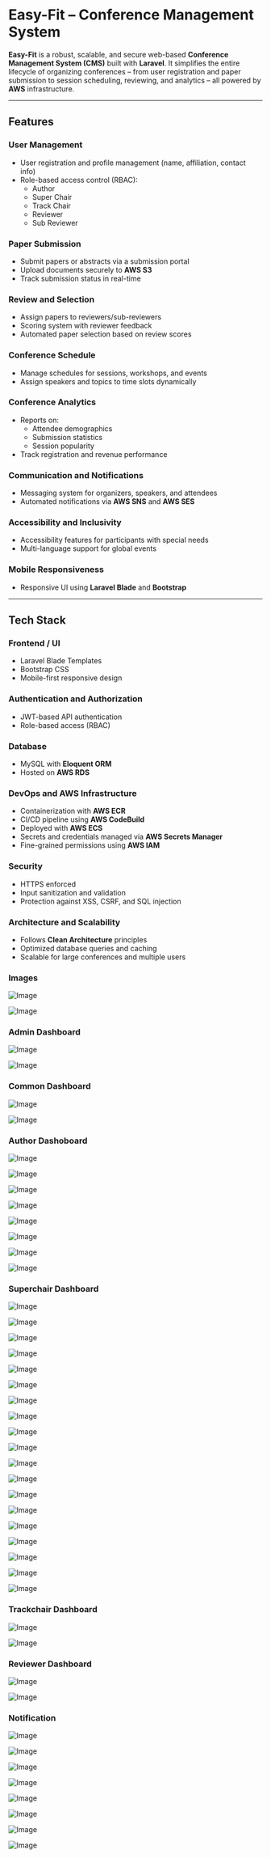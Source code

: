 # Easy-Fit – Conference Management System

**Easy-Fit** is a robust, scalable, and secure web-based **Conference Management System (CMS)** built with **Laravel**. It simplifies the entire lifecycle of organizing conferences – from user registration and paper submission to session scheduling, reviewing, and analytics – all powered by **AWS** infrastructure.

---

## Features

### User Management
- User registration and profile management (name, affiliation, contact info)
- Role-based access control (RBAC):
  - Author
  - Super Chair
  - Track Chair
  - Reviewer
  - Sub Reviewer

### Paper Submission
- Submit papers or abstracts via a submission portal
- Upload documents securely to **AWS S3**
- Track submission status in real-time

### Review and Selection
- Assign papers to reviewers/sub-reviewers
- Scoring system with reviewer feedback
- Automated paper selection based on review scores

### Conference Schedule
- Manage schedules for sessions, workshops, and events
- Assign speakers and topics to time slots dynamically

### Conference Analytics
- Reports on:
  - Attendee demographics
  - Submission statistics
  - Session popularity
- Track registration and revenue performance

### Communication and Notifications
- Messaging system for organizers, speakers, and attendees
- Automated notifications via **AWS SNS** and **AWS SES**

### Accessibility and Inclusivity
- Accessibility features for participants with special needs
- Multi-language support for global events

### Mobile Responsiveness
- Responsive UI using **Laravel Blade** and **Bootstrap**

---

## Tech Stack

### Frontend / UI
- Laravel Blade Templates
- Bootstrap CSS
- Mobile-first responsive design

### Authentication and Authorization
- JWT-based API authentication
- Role-based access (RBAC)

### Database
- MySQL with **Eloquent ORM**
- Hosted on **AWS RDS**

### DevOps and AWS Infrastructure
- Containerization with **AWS ECR**
- CI/CD pipeline using **AWS CodeBuild**
- Deployed with **AWS ECS**
- Secrets and credentials managed via **AWS Secrets Manager**
- Fine-grained permissions using **AWS IAM**

### Security
- HTTPS enforced
- Input sanitization and validation
- Protection against XSS, CSRF, and SQL injection

### Architecture and Scalability
- Follows **Clean Architecture** principles
- Optimized database queries and caching
- Scalable for large conferences and multiple users

### Images

![Image](https://github.com/user-attachments/assets/8ae9fb05-0ea4-47de-bf05-3b158d4b4c70)

![Image](https://github.com/user-attachments/assets/2d7a94cc-625a-4123-b8bf-8fdfca640177)

### Admin Dashboard
![Image](https://github.com/user-attachments/assets/297776ee-4f96-44d7-b014-905f7d8ca045)

![Image](https://github.com/user-attachments/assets/8ba3bc48-0590-48c5-907c-dcfcffd0a568)

### Common Dashboard
![Image](https://github.com/user-attachments/assets/635fa5ba-54b7-4279-ab1d-f75760ca8de8)

![Image](https://github.com/user-attachments/assets/7c49edf4-4dc5-4390-8256-21d880f03fa1)

### Author Dashoboard
![Image](https://github.com/user-attachments/assets/6224d246-6f50-4a4b-9626-171db95172c5)

![Image](https://github.com/user-attachments/assets/9681c7b2-bc8d-437d-a4d4-f97dedb4b200)

![Image](https://github.com/user-attachments/assets/45b8afa0-3ef2-4b2c-98b0-cd2075c450bf)

![Image](https://github.com/user-attachments/assets/a6f39dd2-cc9b-40a2-87e0-e1f65251fd0a)

![Image](https://github.com/user-attachments/assets/0f7910e9-f2b4-4709-9cbc-c97aee9976ce)

![Image](https://github.com/user-attachments/assets/44bfec98-c393-428d-a2f2-9994eb3fb3bb)

![Image](https://github.com/user-attachments/assets/74f20336-d0e6-4722-b73d-4354666c2f6e)

![Image](https://github.com/user-attachments/assets/14e10358-1867-4b87-a7db-5f800e48fc23)

### Superchair Dashboard
![Image](https://github.com/user-attachments/assets/125cdae4-c9ee-4203-b438-2bfbffe81acc)

![Image](https://github.com/user-attachments/assets/274aeb16-aab6-48f2-9ccf-11f9466af137)

![Image](https://github.com/user-attachments/assets/d72d7aaa-88f7-4ce0-a9d5-eaf5a4002d07)

![Image](https://github.com/user-attachments/assets/69f61ee1-a12a-4a33-b51b-88c075530925)

![Image](https://github.com/user-attachments/assets/a9ca8947-5789-4154-ad66-dc32e2807cf8)

![Image](https://github.com/user-attachments/assets/1a927a33-bb9d-4fbb-9568-21b428c60f5e)

![Image](https://github.com/user-attachments/assets/655a88d7-e962-41ba-9ff5-86f76941fff9)

![Image](https://github.com/user-attachments/assets/d89a036b-80fd-46e7-b2a7-5005d10c4fe5)

![Image](https://github.com/user-attachments/assets/be9e1547-2078-4a1e-9515-0c4508acae3b)

![Image](https://github.com/user-attachments/assets/93e82ae2-8093-46ad-9829-0f8fd0151257)

![Image](https://github.com/user-attachments/assets/286154af-2196-4dc2-97bc-a9a03bbc5225)

![Image](https://github.com/user-attachments/assets/f166b3c3-3b8a-46ae-a56e-5309c339bec0)

![Image](https://github.com/user-attachments/assets/7f6dc41d-2091-4921-aba2-5e9d3c9d9ab0)

![Image](https://github.com/user-attachments/assets/e3719469-9fb3-430a-a93e-43490b2c9aca)

![Image](https://github.com/user-attachments/assets/6ff153bc-caea-41ae-b211-bf24b868b427)

![Image](https://github.com/user-attachments/assets/06fabdcf-cd86-4fc2-b058-41f737259654)

![Image](https://github.com/user-attachments/assets/32d4e7c3-3dd1-4e77-b9cf-5d2476e3f5c3)

![Image](https://github.com/user-attachments/assets/deb3a09a-2ea8-4f8e-be1d-8561ba2d91dc)

![Image](https://github.com/user-attachments/assets/f834aa33-b0c1-4293-a06f-f429701c98e8)

### Trackchair Dashboard
![Image](https://github.com/user-attachments/assets/ec298910-1e63-43eb-b9d8-6215f82acf86)

![Image](https://github.com/user-attachments/assets/d3676a5b-976f-429a-a59a-062b585fa0cc)

### Reviewer Dashboard
![Image](https://github.com/user-attachments/assets/5fd35b58-e995-4f82-a6fe-9b2bdd9768c8)

![Image](https://github.com/user-attachments/assets/ea3136f1-b6bb-4a32-9e41-9b57b7d867e4)

### Notification
![Image](https://github.com/user-attachments/assets/3422e9a5-3e98-49e4-ab31-31e175738a96)

![Image](https://github.com/user-attachments/assets/7df16f40-74ff-45c9-87b1-292ca6aaf43d)

![Image](https://github.com/user-attachments/assets/66ec507d-9e7c-4b0f-a3c6-60871541b633)

![Image](https://github.com/user-attachments/assets/87aa8748-8552-4dde-90af-222ffcc635b8)

![Image](https://github.com/user-attachments/assets/0fccf1cc-0586-43e7-bee2-bdf20acb1723)

![Image](https://github.com/user-attachments/assets/5c2d6178-a07a-456e-845e-d75a974665cb)

![Image](https://github.com/user-attachments/assets/0ff164a7-8e43-4ad9-9859-c75a1cd503ad)

![Image](https://github.com/user-attachments/assets/6edafb80-d8ff-49b4-b4a0-4d608673554c)

